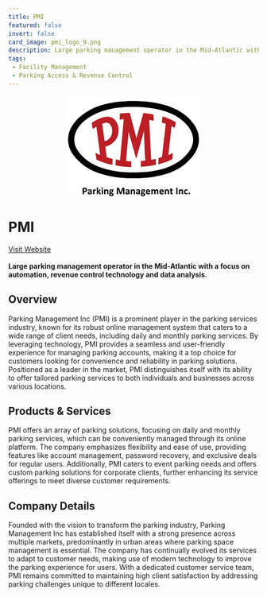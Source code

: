 ```yaml
---
title: PMI
featured: false
invert: false
card_image: pmi_logo_9.png
description: Large parking management operator in the Mid-Atlantic with a focus on automation, revenue control technology and data analysis.
tags: 
 - Facility Management
 - Parking Access & Revenue Control
---
```


<div align="center">
<a href="https://www.pmi-parking.com/">
<img src="pmi_logo_9.png" alt="Logo" style="min-width: 200px; max-width: 600px; height: auto;" >
</a>
</div>

# PMI
<a href="https://www.pmi-parking.com/">Visit Website</a>
<br>
<br>
**Large parking management operator in the Mid-Atlantic with a focus on automation, revenue control technology and data analysis.**

## Overview
Parking Management Inc (PMI) is a prominent player in the parking services industry, known for its robust online management system that caters to a wide range of client needs, including daily and monthly parking services. By leveraging technology, PMI provides a seamless and user-friendly experience for managing parking accounts, making it a top choice for customers looking for convenience and reliability in parking solutions. Positioned as a leader in the market, PMI distinguishes itself with its ability to offer tailored parking services to both individuals and businesses across various locations.
## Products & Services 
PMI offers an array of parking solutions, focusing on daily and monthly parking services, which can be conveniently managed through its online platform. The company emphasizes flexibility and ease of use, providing features like account management, password recovery, and exclusive deals for regular users. Additionally, PMI caters to event parking needs and offers custom parking solutions for corporate clients, further enhancing its service offerings to meet diverse customer requirements.
## Company Details 
Founded with the vision to transform the parking industry, Parking Management Inc has established itself with a strong presence across multiple markets, predominantly in urban areas where parking space management is essential. The company has continually evolved its services to adapt to customer needs, making use of modern technology to improve the parking experience for users. With a dedicated customer service team, PMI remains committed to maintaining high client satisfaction by addressing parking challenges unique to different locales.

